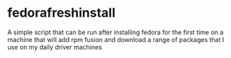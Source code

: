 # fedorafreshinstall
A simple script that can be run after installing fedora for the first time on a machine that will add rpm fusion and download a range of packages that I use on my daily driver machines
